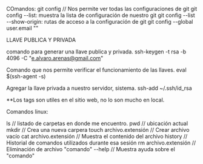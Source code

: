 COmandos:
git config  // Nos permite ver todas las configuraciones de git
git config --list: muestra la lista de configuración de nuestro git
git config --list --show-origin: rutas de acceso a la configuración de git
git config --global user.email "<orreo>"

LLAVE PUBLICA Y PRIVADA

comando para generar una llave publica y privada.
    ssh-keygen -t rsa -b 4096 -C "e.alvaro.arenas@gmail.com"

Comando que nos permite verificar el funcionamiento de las llaves.
    eval $(ssh-agent -s)

Agregar la llave privada a nuestro servidor, sistema.
    ssh-add ~/.ssh/id_rsa


<!-- Forma de crear un alias a un comando que nos muestra la historia de commits de forma grafica.

    alias arbol="git log --all --graph --decorate --oneline" 

-->


<!-- 
git init                                // Inicializar el repositorio

git status                              // Me muestra el estado de todos los archivos modificados o recien creados

git add                                 // Nos permite validar la informacion en el stagin(memoria ram).

git commit -m                           // Nos permite guardar los archivos añadidos en el repositorio local.(por defecto se llama MASTER).

git commit -am                          // JUnta los comandos add y commit en uno, solo funciona con archivos previamente añadidos a stagin.

git log nombre_de_archivos.extensión    // histórico de cambios con detalles

git push origin master                  // Envía al repositorio remoto lo que estamos haciendo en local

git pull                                // Traer repositorio remoto

git checkout                            // Nos permite cambiar entre las ramas que tengamos.

git rm --cached archivo.extensión       // Remueve el o los archivos del stagin y del repo local cambiando su estado a antes de usar ("git add").

git show nombre_de_archivo.extension    // Nos muestra el nombre del ultimo commit con sus modificaciones.

git diff (idCommit) (idCommit)          // Nos permite comparar las diferentes versiones de commit.

git reset                               // Nos permite volver en el tiempo pero ya no podremos regresar a los recientes porque los borra.
    git reset --soft                        // Borramos todos el historial y los registros ed git pero mantendremos los datos que tengamos en stagin.
    git reset --hard                    // BORRA TODOOO, NO RESPETA NADA
    git reset HEAD                      // Permite sacar a los archivos del STAGIN, por si no queremos que estos se añadan al ultimo commit.

git clone URL                           // Permite clonar un proyecto desde un repositorio remoto

git fetch                               // Trae al repositorio local pero no lo copia en los archivos.

git merge                               // Permite unir las ramas que vayamos creando, ya sean de (pruebas//development) o (errores//hotfixin). 

git pull                                // Trae los cambios del remoto al repo local (hace lo que fetch y merge pero en un solo comando).

git branch                              // Nos muestra las ramas y nos dice donde estamos.

git remote add origin <URL del remoto>  // Permite añadir el repositorio remoto al local

git remote -v                           // Nos permite ver la url de nuestro repo remoto.

git remote set-url origin <SSH>         // Nos permite cambiar la direccion del repo remoto.

git tag                                 // Nos muestra los tags creados.

git tag -a <nombreTag> -m "mensaje" <hash>  // Forma de crear un tag.

git show-ref --tag                      // Nos musetra a que commits estan asignados los tags que creemos.

git push origin :refs/tags/<nomberTag>  // Forma de eliminar tags en github.

git clone <URL repo>                    / Nos permite clonar un repositorio publico.

-->
**Los tags son utiles en el sitio web, no lo son mucho en local.
<!-- 
    Solucion cuando no me deja hacer pull del master remoto.

        --git pull origin master --rebase
        git config --global pull.rebase true


https://stackoverflow.com/questions/13106179/fatal-not-possible-to-fast-forward-aborting
 -->

<!-- 

    -Para poder utilizar el comando push en un repositorio remoto clonado, primero necesito permisos.
    -Los permisos me los tiene que dar el dueño del repositorio remoto clonado.
    -Para que me pueda dar permisos, el necesita mi username de github o mi correo de github.
    -En el caso del correo, requiero hacer mi correo publico, pero en el caso de que no queramos hacerlo publico, bastara con el username de git para dar acceso al repositorio.

-->


Comandos linux:

ls                          // listado de carpetas en donde me encuentro.
pwd                         // ubicación actual
mkdir                       // Crea una nueva carpera
touch archivo.extensión     // Crear archivo vacío
cat archivo.extensión       // Muestra el contenido del archivo
history                     // Historial de comandos utilizados durante esa sesión
rm archivo.extensión        // Eliminación de archivo
"comando" --help            // Muestra ayuda sobre el "comando"

